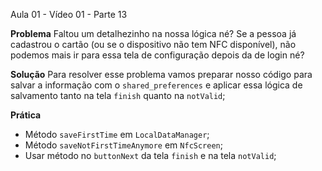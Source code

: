Aula 01 - Vídeo 01 - Parte 13

**Problema**
Faltou um detalhezinho na nossa lógica né?  Se a pessoa já cadastrou o cartão (ou se o dispositivo não tem NFC disponível), não podemos mais ir para essa tela de configuração depois da de login né?


**Solução**
Para resolver esse problema vamos preparar nosso código para salvar a informação com o `shared_preferences` e aplicar essa lógica de salvamento tanto na tela `finish` quanto na `notValid`;

**Prática**
- Método `saveFirstTime` em `LocalDataManager`;
- Método `saveNotFirstTimeAnymore` em `NfcScreen`;
- Usar método no `buttonNext` da tela `finish` e na tela `notValid`;
